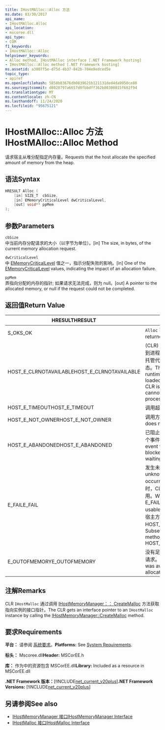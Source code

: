 ```yaml
---
title: IHostMAlloc::Alloc 方法
ms.date: 03/30/2017
api_name:
- IHostMAlloc.Alloc
api_location:
- mscoree.dll
api_type:
- COM
f1_keywords:
- IHostMAlloc::Alloc
helpviewer_keywords:
- Alloc method, IHostMAlloc interface [.NET Framework hosting]
- IHostMAlloc::Alloc method [.NET Framework hosting]
ms.assetid: a3007f5e-d75d-4b37-842b-704e9edced5e
topic_type:
- apiref
ms.openlocfilehash: 5858b03676db0839621b121131ded4da9950ce88
ms.sourcegitcommit: d8020797a6657d0fbbdff362b80300815f682f94
ms.translationtype: MT
ms.contentlocale: zh-CN
ms.lasthandoff: 11/24/2020
ms.locfileid: "95675121"
---
```

# <a name="ihostmallocalloc-method"></a><span data-ttu-id="51a07-102">IHostMAlloc::Alloc 方法</span><span class="sxs-lookup"><span data-stu-id="51a07-102">IHostMAlloc::Alloc Method</span></span>

<span data-ttu-id="51a07-103">请求宿主从堆分配指定内存量。</span><span class="sxs-lookup"><span data-stu-id="51a07-103">Requests that the host allocate the specified amount of memory from the heap.</span></span>  
  
## <a name="syntax"></a><span data-ttu-id="51a07-104">语法</span><span class="sxs-lookup"><span data-stu-id="51a07-104">Syntax</span></span>  
  
```cpp  
HRESULT Alloc (  
    [in] SIZE_T  cbSize,
    [in] EMemoryCriticalLevel dwCriticalLevel,
    [out] void** ppMem  
);  
```  
  
## <a name="parameters"></a><span data-ttu-id="51a07-105">参数</span><span class="sxs-lookup"><span data-stu-id="51a07-105">Parameters</span></span>  

 `cbSize`  
 <span data-ttu-id="51a07-106">中当前内存分配请求的大小（以字节为单位）。</span><span class="sxs-lookup"><span data-stu-id="51a07-106">[in] The size, in bytes, of the current memory allocation request.</span></span>  
  
 `dwCriticalLevel`  
 <span data-ttu-id="51a07-107">中 [EMemoryCriticalLevel](ememorycriticallevel-enumeration.md) 值之一，指示分配失败的影响。</span><span class="sxs-lookup"><span data-stu-id="51a07-107">[in] One of the [EMemoryCriticalLevel](ememorycriticallevel-enumeration.md) values, indicating the impact of an allocation failure.</span></span>  
  
 `ppMem`  
 <span data-ttu-id="51a07-108">弄指向分配的内存的指针; 如果请求无法完成，则为 null。</span><span class="sxs-lookup"><span data-stu-id="51a07-108">[out] A pointer to the allocated memory, or null if the request could not be completed.</span></span>  
  
## <a name="return-value"></a><span data-ttu-id="51a07-109">返回值</span><span class="sxs-lookup"><span data-stu-id="51a07-109">Return Value</span></span>  
  
|<span data-ttu-id="51a07-110">HRESULT</span><span class="sxs-lookup"><span data-stu-id="51a07-110">HRESULT</span></span>|<span data-ttu-id="51a07-111">说明</span><span class="sxs-lookup"><span data-stu-id="51a07-111">Description</span></span>|  
|-------------|-----------------|  
|<span data-ttu-id="51a07-112">S_OK</span><span class="sxs-lookup"><span data-stu-id="51a07-112">S_OK</span></span>|<span data-ttu-id="51a07-113">`Alloc` 已成功返回。</span><span class="sxs-lookup"><span data-stu-id="51a07-113">`Alloc` returned successfully.</span></span>|  
|<span data-ttu-id="51a07-114">HOST_E_CLRNOTAVAILABLE</span><span class="sxs-lookup"><span data-stu-id="51a07-114">HOST_E_CLRNOTAVAILABLE</span></span>|<span data-ttu-id="51a07-115"> (CLR) 的公共语言运行时未加载到进程中，或 CLR 处于无法运行托管代码或成功处理调用的状态。</span><span class="sxs-lookup"><span data-stu-id="51a07-115">The common language runtime (CLR) has not been loaded into a process, or the CLR is in a state in which it cannot run managed code or process the call successfully.</span></span>|  
|<span data-ttu-id="51a07-116">HOST_E_TIMEOUT</span><span class="sxs-lookup"><span data-stu-id="51a07-116">HOST_E_TIMEOUT</span></span>|<span data-ttu-id="51a07-117">调用超时。</span><span class="sxs-lookup"><span data-stu-id="51a07-117">The call timed out.</span></span>|  
|<span data-ttu-id="51a07-118">HOST_E_NOT_OWNER</span><span class="sxs-lookup"><span data-stu-id="51a07-118">HOST_E_NOT_OWNER</span></span>|<span data-ttu-id="51a07-119">调用方不拥有该锁。</span><span class="sxs-lookup"><span data-stu-id="51a07-119">The caller does not own the lock.</span></span>|  
|<span data-ttu-id="51a07-120">HOST_E_ABANDONED</span><span class="sxs-lookup"><span data-stu-id="51a07-120">HOST_E_ABANDONED</span></span>|<span data-ttu-id="51a07-121">已阻止的线程或纤程正在等待某个事件时，该事件被取消。</span><span class="sxs-lookup"><span data-stu-id="51a07-121">An event was canceled while a blocked thread or fiber was waiting on it.</span></span>|  
|<span data-ttu-id="51a07-122">E_FAIL</span><span class="sxs-lookup"><span data-stu-id="51a07-122">E_FAIL</span></span>|<span data-ttu-id="51a07-123">发生未知的灾难性故障。</span><span class="sxs-lookup"><span data-stu-id="51a07-123">An unknown catastrophic failure occurred.</span></span> <span data-ttu-id="51a07-124">当方法返回 E_FAIL 时，CLR 在该进程内将不再可用。</span><span class="sxs-lookup"><span data-stu-id="51a07-124">When a method returns E_FAIL, the CLR is no longer usable within the process.</span></span> <span data-ttu-id="51a07-125">对宿主方法的后续调用会返回 HOST_E_CLRNOTAVAILABLE。</span><span class="sxs-lookup"><span data-stu-id="51a07-125">Subsequent calls to hosting methods return HOST_E_CLRNOTAVAILABLE.</span></span>|  
|<span data-ttu-id="51a07-126">E_OUTOFMEMORY</span><span class="sxs-lookup"><span data-stu-id="51a07-126">E_OUTOFMEMORY</span></span>|<span data-ttu-id="51a07-127">没有足够的内存可用来完成分配请求。</span><span class="sxs-lookup"><span data-stu-id="51a07-127">Not enough memory was available to complete the allocation request.</span></span>|  
  
## <a name="remarks"></a><span data-ttu-id="51a07-128">注解</span><span class="sxs-lookup"><span data-stu-id="51a07-128">Remarks</span></span>  

 <span data-ttu-id="51a07-129">CLR `IHostMalloc` 通过调用 [IHostMemoryManager：： CreateMalloc](ihostmemorymanager-createmalloc-method.md) 方法获取指向实例的接口指针。</span><span class="sxs-lookup"><span data-stu-id="51a07-129">The CLR gets an interface pointer to an `IHostMalloc` instance by calling the [IHostMemoryManager::CreateMalloc](ihostmemorymanager-createmalloc-method.md) method.</span></span>  
  
## <a name="requirements"></a><span data-ttu-id="51a07-130">要求</span><span class="sxs-lookup"><span data-stu-id="51a07-130">Requirements</span></span>  

 <span data-ttu-id="51a07-131">**平台：** 请参阅 [系统要求](../../get-started/system-requirements.md)。</span><span class="sxs-lookup"><span data-stu-id="51a07-131">**Platforms:** See [System Requirements](../../get-started/system-requirements.md).</span></span>  
  
 <span data-ttu-id="51a07-132">**标头：** Mscoree.dll</span><span class="sxs-lookup"><span data-stu-id="51a07-132">**Header:** MSCorEE.h</span></span>  
  
 <span data-ttu-id="51a07-133">**库：** 作为中的资源包含 MSCorEE.dll</span><span class="sxs-lookup"><span data-stu-id="51a07-133">**Library:** Included as a resource in MSCorEE.dll</span></span>  
  
 <span data-ttu-id="51a07-134">**.NET Framework 版本：**[!INCLUDE[net_current_v20plus](../../../../includes/net-current-v20plus-md.md)]</span><span class="sxs-lookup"><span data-stu-id="51a07-134">**.NET Framework Versions:** [!INCLUDE[net_current_v20plus](../../../../includes/net-current-v20plus-md.md)]</span></span>  
  
## <a name="see-also"></a><span data-ttu-id="51a07-135">另请参阅</span><span class="sxs-lookup"><span data-stu-id="51a07-135">See also</span></span>

- [<span data-ttu-id="51a07-136">IHostMemoryManager 接口</span><span class="sxs-lookup"><span data-stu-id="51a07-136">IHostMemoryManager Interface</span></span>](ihostmemorymanager-interface.md)
- [<span data-ttu-id="51a07-137">IHostMalloc 接口</span><span class="sxs-lookup"><span data-stu-id="51a07-137">IHostMalloc Interface</span></span>](ihostmalloc-interface.md)
